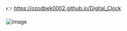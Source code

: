 👉 https://ozodbek0002.github.io/Digital_Clock

![image](https://github.com/user-attachments/assets/397831ea-3c16-47f0-bd17-8b5096d64d6a)
